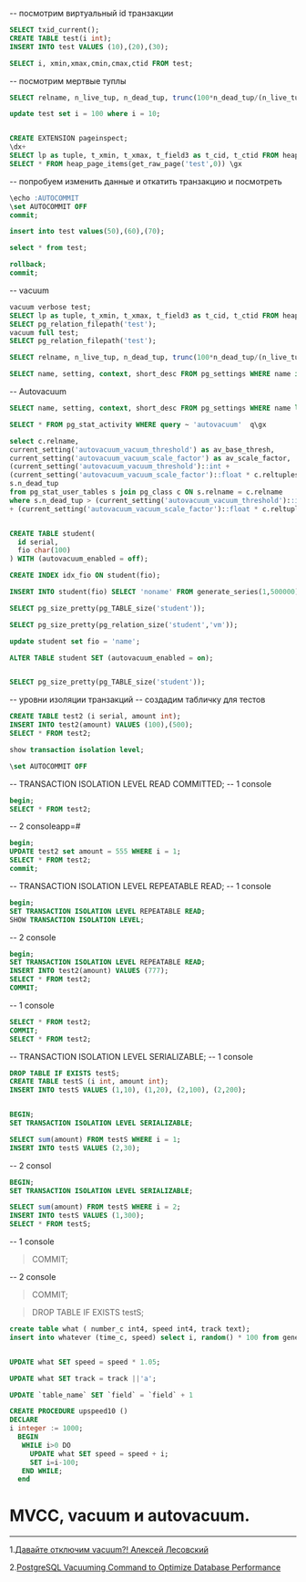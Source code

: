 -- посмотрим виртуальный id транзакции
```sql
SELECT txid_current();
CREATE TABLE test(i int);
INSERT INTO test VALUES (10),(20),(30);

SELECT i, xmin,xmax,cmin,cmax,ctid FROM test;
```
-- посмотрим мертвые туплы
```sql
SELECT relname, n_live_tup, n_dead_tup, trunc(100*n_dead_tup/(n_live_tup+1))::float "ratio%", last_autovacuum FROM pg_stat_user_TABLEs WHERE relname = 'test';

update test set i = 100 where i = 10;


CREATE EXTENSION pageinspect;
\dx+
SELECT lp as tuple, t_xmin, t_xmax, t_field3 as t_cid, t_ctid FROM heap_page_items(get_raw_page('test',0));
SELECT * FROM heap_page_items(get_raw_page('test',0)) \gx
```
-- попробуем изменить данные и откатить транзакцию и посмотреть
```sql
\echo :AUTOCOMMIT
\set AUTOCOMMIT OFF
commit;

insert into test values(50),(60),(70);

select * from test;

rollback;
commit;
```
-- vacuum
```sql
vacuum verbose test;
SELECT lp as tuple, t_xmin, t_xmax, t_field3 as t_cid, t_ctid FROM heap_page_items(get_raw_page('test',0));
SELECT pg_relation_filepath('test');
vacuum full test;
SELECT pg_relation_filepath('test');

SELECT relname, n_live_tup, n_dead_tup, trunc(100*n_dead_tup/(n_live_tup+1))::float "ratio%", last_autovacuum FROM pg_stat_user_TABLEs WHERE relname = 'test';

SELECT name, setting, context, short_desc FROM pg_settings WHERE name in ('max_connections', 'shared_buffers','effective_cache_size','maintenance_work_mem','checkpoint_completion_target','wal_buffers','default_statistics_target','random_page_cost','effective_io_concurrency','work_mem', 'min_wal_size', 'max_wal_size');
```
-- Autovacuum
```sql
SELECT name, setting, context, short_desc FROM pg_settings WHERE name like 'autovacuum%';

SELECT * FROM pg_stat_activity WHERE query ~ 'autovacuum'  q\gx

select c.relname,
current_setting('autovacuum_vacuum_threshold') as av_base_thresh,
current_setting('autovacuum_vacuum_scale_factor') as av_scale_factor,
(current_setting('autovacuum_vacuum_threshold')::int +
(current_setting('autovacuum_vacuum_scale_factor')::float * c.reltuples)) as av_thresh,
s.n_dead_tup
from pg_stat_user_tables s join pg_class c ON s.relname = c.relname
where s.n_dead_tup > (current_setting('autovacuum_vacuum_threshold')::int
+ (current_setting('autovacuum_vacuum_scale_factor')::float * c.reltuples));


CREATE TABLE student(
  id serial,
  fio char(100)
) WITH (autovacuum_enabled = off);

CREATE INDEX idx_fio ON student(fio);

INSERT INTO student(fio) SELECT 'noname' FROM generate_series(1,500000);

SELECT pg_size_pretty(pg_TABLE_size('student'));

SELECT pg_size_pretty(pg_relation_size('student','vm'));

update student set fio = 'name';

ALTER TABLE student SET (autovacuum_enabled = on);


SELECT pg_size_pretty(pg_TABLE_size('student'));
```
-- уровни изоляции транзакций
-- создадим табличку для тестов
```sql
CREATE TABLE test2 (i serial, amount int);
INSERT INTO test2(amount) VALUES (100),(500);
SELECT * FROM test2;

show transaction isolation level;

\set AUTOCOMMIT OFF
```
-- TRANSACTION ISOLATION LEVEL READ COMMITTED;
-- 1 console
```sql
begin;
SELECT * FROM test2;
```
-- 2 consoleapp=#
```sql
begin;
UPDATE test2 set amount = 555 WHERE i = 1;
SELECT * FROM test2;
commit;
```
-- TRANSACTION ISOLATION LEVEL REPEATABLE READ;
-- 1 console
```sql
begin;
SET TRANSACTION ISOLATION LEVEL REPEATABLE READ;
SHOW TRANSACTION ISOLATION LEVEL;
```
-- 2 console
```sql
begin;
SET TRANSACTION ISOLATION LEVEL REPEATABLE READ;
INSERT INTO test2(amount) VALUES (777);
SELECT * FROM test2;
COMMIT;
```
-- 1 console
```sql
SELECT * FROM test2;
COMMIT;
SELECT * FROM test2;
```
-- TRANSACTION ISOLATION LEVEL SERIALIZABLE;
-- 1 console
```sql
DROP TABLE IF EXISTS testS;
CREATE TABLE testS (i int, amount int);
INSERT INTO testS VALUES (1,10), (1,20), (2,100), (2,200); 


BEGIN;
SET TRANSACTION ISOLATION LEVEL SERIALIZABLE;

SELECT sum(amount) FROM testS WHERE i = 1;
INSERT INTO testS VALUES (2,30);
```
-- 2 consol
```sql
BEGIN;
SET TRANSACTION ISOLATION LEVEL SERIALIZABLE;

SELECT sum(amount) FROM testS WHERE i = 2;
INSERT INTO testS VALUES (1,300);
SELECT * FROM testS; 
```
-- 1 console
>COMMIT;

-- 2 console 
>COMMIT;

>DROP TABLE IF EXISTS testS;

```sql
create table what ( number_c int4, speed int4, track text);
insert into whatever (time_c, speed) select i, random() * 100 from generate_series(1,10) i;


UPDATE what SET speed = speed * 1.05;

UPDATE what SET track = track ||'a';

UPDATE `table_name` SET `field` = `field` + 1

CREATE PROCEDURE upspeed10 ()
DECLARE
i integer := 1000;
  BEGIN
   WHILE i>0 DO
     UPDATE what SET speed = speed + i;
     SET i=i-100;
   END WHILE;
  end
```

# MVCC, vacuum и autovacuum.
___
1.[Давайте отключим vacuum?! Алексей Лесовский](https://habr.com/ru/articles/501516/ "Давайте отключим vacuum?! Алексей Лесовский")

2.[PostgreSQL Vacuuming Command to Optimize Database Performance](https://www.percona.com/blog/postgresql-vacuuming-to-optimize-database-performance-and-reclaim-space/ "PostgreSQL Vacuuming Command to Optimize Database Performance")